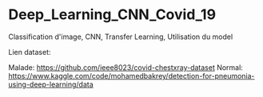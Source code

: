 # Deep_Learning_CNN_Covid_19
Classification d'image, CNN, Transfer Learning, Utilisation du model

Lien dataset:

Malade: https://github.com/ieee8023/covid-chestxray-dataset
Normal: https://www.kaggle.com/code/mohamedbakrey/detection-for-pneumonia-using-deep-learning/data   
